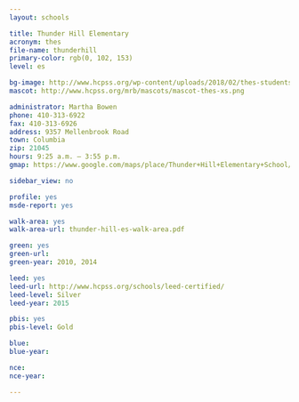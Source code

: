 ```yaml
---
layout: schools

title: Thunder Hill Elementary
acronym: thes
file-name: thunderhill
primary-color: rgb(0, 102, 153)
level: es

bg-image: http://www.hcpss.org/wp-content/uploads/2018/02/thes-students-three-cafeteria.jpg
mascot: http://www.hcpss.org/mrb/mascots/mascot-thes-xs.png

administrator: Martha Bowen
phone: 410-313-6922
fax: 410-313-6926
address: 9357 Mellenbrook Road
town: Columbia
zip: 21045
hours: 9:25 a.m. – 3:55 p.m.
gmap: https://www.google.com/maps/place/Thunder+Hill+Elementary+School/@39.229003,-76.8366536,17z/data=!3m1!4b1!4m2!3m1!1s0x89b7dff84ace32ed:0x2fac99235e97ac4d?hl=en

sidebar_view: no

profile: yes
msde-report: yes 

walk-area: yes
walk-area-url: thunder-hill-es-walk-area.pdf

green: yes
green-url:
green-year: 2010, 2014

leed: yes
leed-url: http://www.hcpss.org/schools/leed-certified/
leed-level: Silver
leed-year: 2015

pbis: yes
pbis-level: Gold

blue: 
blue-year:

nce:
nce-year:

---
```

